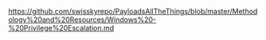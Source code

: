 https://github.com/swisskyrepo/PayloadsAllTheThings/blob/master/Methodology%20and%20Resources/Windows%20-%20Privilege%20Escalation.md 
